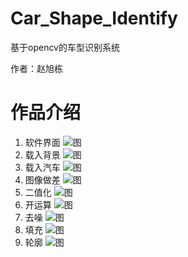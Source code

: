 # Car_Shape_Identify
基于opencv的车型识别系统

作者：赵旭栋

# 作品介绍
1. 软件界面
![图](/images/图1.png)
2. 载入背景
![图](/images/图2.png)
3. 载入汽车
![图](/images/图3.png)
4. 图像做差
![图](/images/图4.png)
5. 二值化
![图](/images/图5.png)
6. 开运算
![图](/images/图6.png)
7. 去噪
![图](/images/图7.png)
8. 填充
![图](/images/图8.png)
9. 轮廓
![图](/images/图9.png)


